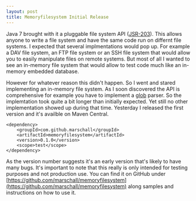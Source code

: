 ```yaml
---
layout: post
title: Memoryfilesystem Initial Release
---
```


Java 7 brought with it a pluggable file system API ([JSR-203](http://jcp.org/en/jsr/detail?id=203)). This allows anyone to write a file system and have the same code run on differnt file systems. I expected that several implmentations would pop up. For example a DAV file system, an FTP file system or an SSH file system that would allow you to easily manipulate files on remote systems. But most of all I wanted to see an in-memory file system that would allow to test code much like an in-memory embedded database.

However for whatever reason this didn't happen. So I went and stared implementing an in-memory file system. As I soon discovered the API is comprehensive for example you have to implement a [glob](http://en.wikipedia.org/wiki/Glob_(programming)) parser. So the implemtation took quite a bit longer than initially expected. Yet still no other implementation showed up during that time. Yesterday I released the first version and it's availble on Maven Central.

    <dependency>
        <groupId>com.github.marschall</groupId>
        <artifactId>memoryfilesystem</artifactId>
        <version>0.1.0</version>
        <scope>test</scope>
    </dependency>

As the version number suggests it's an early version that's likely to have many bugs. It's important to note that this really is only intended for testing purposes and not production use. You can find it on GitHub under [https://github.com/marschall/memoryfilesystem](https://github.com/marschall/memoryfilesystem) along samples and instructions on how to use it.


